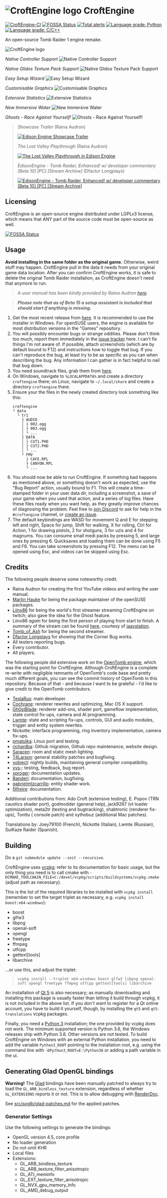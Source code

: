 # ![CroftEngine logo](./share/logo_32.png) CroftEngine

[![CroftEngine-CI](https://github.com/stohrendorf/CroftEngine/actions/workflows/repo-sync.yml/badge.svg)](https://github.com/stohrendorf/CroftEngine/actions/workflows/repo-sync.yml)
[![FOSSA Status](https://app.fossa.io/api/projects/git%2Bgithub.com%2Fstohrendorf%2FCroftEngine.svg?type=shield)](https://app.fossa.io/projects/git%2Bgithub.com%2Fstohrendorf%2FCroftEngine?ref=badge_shield)
[![Total alerts](https://img.shields.io/lgtm/alerts/g/stohrendorf/CroftEngine.svg?logo=lgtm&logoWidth=18)](https://lgtm.com/projects/g/stohrendorf/CroftEngine/alerts/)
[![Language grade: Python](https://img.shields.io/lgtm/grade/python/g/stohrendorf/CroftEngine.svg?logo=lgtm&logoWidth=18)](https://lgtm.com/projects/g/stohrendorf/CroftEngine/context:python)
[![Language grade: C/C++](https://img.shields.io/lgtm/grade/cpp/g/stohrendorf/CroftEngine.svg?logo=lgtm&logoWidth=18)](https://lgtm.com/projects/g/stohrendorf/CroftEngine/context:cpp)

An open-source Tomb Raider 1 engine remake.

![CroftEngine logo](./share/splash.png)

*Native Controller Support*
![Native Controller Support](./readme-assets/controller-config.jpg)

*Native Glidos Texture Pack Support*
![Native Glidos Texture Pack Support](./readme-assets/glidos-pack.jpg)

*Easy Setup Wizard*
![Easy Setup Wizard](./readme-assets/setup-wizard.jpg)

*Customisable Graphics*
![Customisable Graphics](./readme-assets/graphics-settings.jpg)

*Extensive Statistics*
![Extensive Statistics](./readme-assets/stats.jpg)

*New Immersive Water*
![New Immersive Water](./readme-assets/water.jpg)

*Ghosts - Race Against Yourself!*
![Ghosts - Race Against Yourself!](./readme-assets/ghost.jpg)

> *Showcase Trailer* (Raina Audron)
>
> [![Edison Engine Showcase Trailer](https://img.youtube.com/vi/IAA6ILvQ4Uw/0.jpg)](https://www.youtube.com/watch?v=IAA6ILvQ4Uw)
>
> *The Lost Valley Playthrough* (Raina Audron)
>
> [![The Lost Valley Playthrough in Edison Engine](https://img.youtube.com/vi/o8FEo1QU1QM/0.jpg)](https://www.youtube.com/watch?v=o8FEo1QU1QM)
>
> *EdisonEngine - Tomb Raider, Enhanced! w/ developer commentary \[Beta 10\] \[PC\] \[Stream Archive\]* (Dfactor
> Longplays)
>
> [![EdisonEngine - Tomb Raider, Enhanced! w/ developer commentary \[Beta 10\] \[PC\] \[Stream Archive\]](https://img.youtube.com/vi/ayMPVAKTMWI/0.jpg)](https://www.youtube.com/watch?v=ayMPVAKTMWI)

## Licensing

CroftEngine is an open-source engine distributed under LGPLv3 license, which means that ANY part of the source code
must be open-source as well.

[![FOSSA Status](https://app.fossa.io/api/projects/git%2Bgithub.com%2Fstohrendorf%2FCroftEngine.svg?type=large)](https://app.fossa.io/projects/git%2Bgithub.com%2Fstohrendorf%2FCroftEngine?ref=badge_large)

## Usage

**Avoid installing in the same folder as the original game.** Otherwise, weird stuff may happen. CroftEngine
pull in the data it needs from your original game data location. After you can confirm CroftEngine works, it
is safe to delete the original Tomb Raider installation, as CroftEngine doesn't need that anymore to run.

> *A user manual has been kindly provided by Raina
Audron [here](https://drive.google.com/file/d/1iRz4Svdi_dhmlDNFYeZqyP-wfApWhDoN/view)*.

> ***Please note that as of Beta 15 a setup assistant is included that should start if anything is missing.***

1. Get the most recent release from [here](https://github.com/stohrendorf/CroftEngine/releases). It is recommended to
   use the installer in Windows. For openSUSE users, the engine is available for most distribution versions in the
   "Games" repository.
2. You will possibly encounter bugs or strange oddities. Please don't think too much, report them immediately in
   the [issue tracker](https://github.com/stohrendorf/CroftEngine/issues) here. I can't fix things I'm not aware of. If
   possible, attach screenshots (which are by default bound to F12) and instructions how to toggle that bug. If you
   can't reproduce the bug, at least try to be as specific as you can when describing the bug. Any information I can
   gather is in fact helpful to nail that bug down.
3. You need soundtrack files, grab them from [here](https://opentomb.earvillage.net/).
4. On Windows, navigate to `%LOCALAPPDATA%` and create a directory `croftengine` there; on Linux, navigate
   to `~/.local/share` and create a directory `croftengine` there.
5. Ensure your the files in the newly created directory look something like this:
   ```
   croftengine
   └ data
     └ tr1
       ├ AUDIO
       │ ├ 002.ogg
       │ ├ 003.ogg
       │ └ ...
       ├ DATA
       │ ├ CUT1.PHD
       │ ├ CUT2.PHD
       │ └ ...
       └ FMV
         ├ CAFE.RPL
         ├ CANYON.RPL
         └ ...
   ```
6. You should now be able to run CroftEngine. If something bad happens as mentioned above, or something doesn't work as
   expected, use the "Bug Report" action, usually bound to F1. This will create a time-stamped folder in your user data
   dir, including a screenshot, a save of your game when you used that action, and a series of log files. Have these
   files ready when you want help, as they greatly improve chances of diagnosing the problem. Feel free to
   [join Discord](https://discord.gg/ndBqb5BmkH) to ask for help in the `#croftengine` channel, or
   [create an issue](https://github.com/stohrendorf/CroftEngine/issues).
7. The default keybindings are WASD for movement Q and E for stepping left and right, Space for jump, Shift for walking,
   X for rolling, Ctrl for Action, 1 for drawing pistols, 2 for shotguns, 3 for uzis and 4 for magnums. You can consume
   small medi packs by pressing 5, and large ones by pressing 6. Quicksaves and loading them can be done using F5 and
   F6. You can take screenshots by pressing F12. The menu can be opened using Esc, and videos can be skipped using Esc.

## Credits

The following people deserve some noteworthy credit.

* Raina Audron for creating the first YouTube videos and writing the user manual.
* [Martin Hauke](https://build.opensuse.org/users/mnhauke) for being the package maintainer of the openSUSE packages.
* [Liinx86](https://www.twitch.tv/liinx86) for being the world's first streamer streaming CroftEngine on twitch; also
  gave the idea for the Ghost feature.
* Liinx86 *again* for being the first person of playing from start to finish. A summary of the stream can be
  found [here](https://www.youtube.com/watch?v=P20YoVw2W6E), courtesy
  of [jaaystation](https://www.twitch.tv/jaaystation).
* [Tomb_of_Ash](https://www.twitch.tv/tomb_of_ash) for being the second streamer.
* [Dfactor Longplays](https://www.youtube.com/channel/UCwLhYb4QDAzQfzbhAHGKjgQ) for showing that the Corner Bug works.
* All testers reporting bugs.
* Every contributor.
* All players.

The following people did extensive work on the [OpenTomb engine](http://opentomb.github.io/), which was the starting
point for CroftEngine. Although CroftEngine is a complete re-write with negligible remnants of OpenTomb's code base
and pretty much different goals, you can see the commit history of OpenTomb in this repository. Because of that - and
because I want to be grateful - I'd like to give credit to the OpenTomb contributors.

* [TeslaRus](https://github.com/TeslaRus): main developer.
* [Cochrane](https://github.com/Cochrane): renderer rewrites and optimizing, Mac OS X support.
* [Gh0stBlade](https://github.com/Gh0stBlade): renderer add-ons, shader port, gameflow implementation, state control
  fix-ups, camera and AI programming.
* [Lwmte](https://github.com/Lwmte): state and scripting fix-ups, controls, GUI and audio modules, trigger and entity
  system rewrites.
* Nickotte: interface programming, ring inventory implementation, camera fix-ups.
* [pmatulka](https://github.com/pmatulka): Linux port and testing.
* [richardba](https://github.com/richardba): Github migration, Github repo maintenance, website design.
* [Saracen](https://github.com/Saracen): room and static mesh lighting.
* [T4Larson](https://github.com/T4Larson): general stability patches and bugfixing.
* [vobject](https://github.com/vobject): nightly builds, maintaining general compiler compatibility.
* [vvs-](https://github.com/vvs-): testing, feedback, bug report.
* [xproger](https://github.com/xproger): documentation updates.
* [Banderi](https://github.com/Banderi): documentation, bugfixing.
* [gabrielmtzcarrillo](https://github.com/gabrielmtzcarrillo): entity shader work.
* [filfreire](https://github.com/filfreire): documentation.

Additional contributions from: Ado Croft (extensive testing), E. Popov (TRN caustics shader port), godmodder (general
help), jack9267 (vt loader optimization), meta2tr (testing and bugtracking), shabtronic (renderer fix-ups), Tonttu (
console patch) and xythobuz (additional Mac patches).

Translations by: Joey79100 (French), Nickotte (Italian), Lwmte (Russian), SuiKaze Raider (Spanish).

## Building

Do a `git submodule update --init --recursive`.

CroftEngine uses [vcpkg](https://github.com/Microsoft/vcpkg); refer to its documentation for basic usage, but the only
thing you need is to call cmake with
`-DCMAKE_TOOLCHAIN_FILE=C:/devel/vcpkg/scripts/buildsystems/vcpkg.cmake` (adjust path as necessary).

This is the list of the required libraries to be installed with `vcpkg install` (remember to set the target triplet as
necessary, e.g. `vcpkg install boost:x64-windows`):

* boost
* glfw3
* libpng
* openal-soft
* opengl
* freetype
* ffmpeg
* utfcpp
* gettext\[tools]
* libarchive

...or use this, and adjust the triplet:
> `vcpkg install --triplet x64-windows boost glfw3 libpng openal-soft opengl freetype ffmpeg utfcpp gettext[tools] libarchive`

An installation of [Qt 5](https://www.qt.io) is also necessary; as manually downloading and installing this
package is usually faster than letting it build through vcpkg, it is not included in the above list. If you don't want
to register for a Qt online account, you have to build it yourself, though, by installing the `qt5` and
`qt5-translations` vcpkg packages.

Finally, you need a [Python 3](https://www.python.org) installation; the one provided by vcpkg does not work. The
minimum supported version is Python 3.6, the Windows releases ship with Python 3.8. Other versions are not tested. To
build CroftEngine on Windows with an external Python installation, you need to add the variable `Python3_ROOT` pointing
to the installation root, e.g. using the command line with `-DPython3_ROOT=E:\Python38` or adding a path variable in the
ui.

## Generating Glad OpenGL bindings

**Warning!** The [Glad](https://glad.dav1d.de/) bindings have been manually patched to always try to load
the `GL_ARB_bindless_texture` extension, regardless of whether `GL_EXTENSIONS` reports it or not. This is to allow
debugging with [RenderDoc](https://github.com/baldurk/renderdoc/).

See [src/soglb/glad-patches.md](./src/soglb/glad-patches.md) for the applied patches.

### Generator Settings

Use the following settings to generate the bindings:

* OpenGL version 4.5, core profile
* No loader generation
* Do not omit KHR
* Local files
* Extensions:
    * GL_ARB_bindless_texture
    * GL_ARB_texture_filter_anisotropic
    * GL_ATI_meminfo
    * GL_EXT_texture_filter_anisotropic
    * GL_NVX_gpu_memory_info
    * GL_AMD_debug_output
